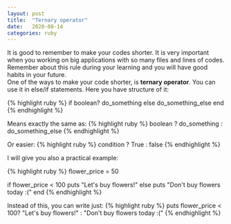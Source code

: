 ```yaml
---
layout: post
title:  "Ternary operator"
date:   2020-08-14
categories: ruby
---
```

It is good to remember to make your codes shorter. It is very important when you working on big applications with so many files and lines of codes. Remember about this rule during your learning and you will have good habits in your future.<br>One of the ways to make your code shorter, is <b>ternary operator</b>. You can use it in else/if statements. Here you have structure of it: 

{% highlight ruby %}
if boolean?
  do_something
else
  do_something_else
end
{% endhighlight %}

Means exactly the same as:
{% highlight ruby %}
boolean ? do_something : do_something_else
{% endhighlight %}

Or easier: 
{% highlight ruby %}
condition ? True : false
{% endhighlight %}

I will give you also a practical example:

{% highlight ruby %}
flower_price = 50

if flower_price < 100
  puts "Let's buy flowers!"
else
 puts "Don't buy flowers today :("
end
{% endhighlight %}

Instead of this, you can write just:
{% highlight ruby %}
puts flower_price < 100? "Let's buy flowers!" : "Don't buy flowers today :("
{% endhighlight %}